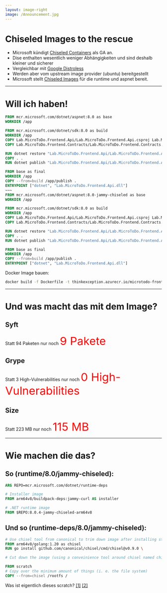 ```yaml
---
layout: image-right
image: /Announcement.jpg
---
```

# Chiseled Images to the rescue
- Microsoft kündigt [Chiseled Containers](https://devblogs.microsoft.com/dotnet/announcing-dotnet-chiseled-containers/) als GA an.
- Dise enthalten wesentlich weniger Abhängigkeiten und sind deshalb kleiner und sicherer
- Vergleichbar mit [Google Distroless](https://github.com/GoogleContainerTools/distroless)
- Werden aber vom upstream image provider (ubuntu) bereitgestellt
- Microsoft stellt [Chiseled Images](https://github.com/dotnet/dotnet-docker/blob/main/documentation/ubuntu-chiseled.md
) für die runtime und aspnet bereit. 

---

# Will ich haben!

```dockerfile {monaco-diff}
FROM mcr.microsoft.com/dotnet/aspnet:8.0 as base
WORKDIR /app

FROM mcr.microsoft.com/dotnet/sdk:8.0 as build
WORKDIR /app
COPY Lab.MicroToDo.Frontend.Api/Lab.MicroToDo.Frontend.Api.csproj Lab.MicroToDo.Frontend.Api/
COPY Lab.MicroToDo.Frontend.Contracts/Lab.MicroToDo.Frontend.Contracts.csproj Lab.MicroToDo.Frontend.Contracts/

RUN dotnet restore "Lab.MicroToDo.Frontend.Api/Lab.MicroToDo.Frontend.Api.csproj"
COPY . .
RUN dotnet publish "Lab.MicroToDo.Frontend.Api/Lab.MicroToDo.Frontend.Api.csproj" -c Release -o /app/publish

FROM base as final
WORKDIR /app
COPY --from=build /app/publish .
ENTRYPOINT ["dotnet", "Lab.MicroToDo.Frontend.Api.dll"]
~~~
FROM mcr.microsoft.com/dotnet/aspnet:8.0-jammy-chiseled as base
WORKDIR /app

FROM mcr.microsoft.com/dotnet/sdk:8.0 as build
WORKDIR /app
COPY Lab.MicroToDo.Frontend.Api/Lab.MicroToDo.Frontend.Api.csproj Lab.MicroToDo.Frontend.Api/
COPY Lab.MicroToDo.Frontend.Contracts/Lab.MicroToDo.Frontend.Contracts.csproj Lab.MicroToDo.Frontend.Contracts/

RUN dotnet restore "Lab.MicroToDo.Frontend.Api/Lab.MicroToDo.Frontend.Api.csproj"
COPY . .
RUN dotnet publish "Lab.MicroToDo.Frontend.Api/Lab.MicroToDo.Frontend.Api.csproj" -c Release -o /app/publish

FROM base as final
WORKDIR /app
COPY --from=build /app/publish .
ENTRYPOINT ["dotnet", "Lab.MicroToDo.Frontend.Api.dll"]
```

Docker Image bauen:
```bash
docker build -f Dockerfile -t thinkexception.azurecr.io/microtodo-frontendapi:dev-net8-chiseled .\..
```


<!-- 
docker images --format "table {{.Repository}}\t{{.Tag}}\t{{.Size}}" | grep thinkexception.azurecr.io/microtodo-frontendap 
-->

---

# Und was macht das mit dem Image?

## Syft

Statt <span v-mark.circle.red="-1" v-click>94 Paketen</span> nur noch <span style="font-size: 27pt; color: red" v-click >9 Pakete</span>

<v-click at="3">

## Grype

Statt <span v-mark.circle.red="3" v-click="4">3 High-Vulnerabilities</span>  nur noch <span style="font-size: 27pt; color: red" v-click="5">0 High-Vulnerabilities</span>

</v-click>

<v-click at="6">

## Size

Statt <span v-mark.circle.red="6" v-click="7">223 MB</span> nur noch <span style="font-size: 27pt; color: red" v-click="8">115 MB</span>

</v-click>

---

# Wie machen die das?

## So (runtime/8.0/jammy-chiseled):
```dockerfile {3-4|1,6-7|none}
ARG REPO=mcr.microsoft.com/dotnet/runtime-deps

# Installer image
FROM arm64v8/buildpack-deps:jammy-curl AS installer 

# .NET runtime image
FROM $REPO:8.0.4-jammy-chiseled-arm64v8

```
<v-click>

## Und so (runtime-deps/8.0/jammy-chiseled):

```dockerfile {1-3|5|7-9}
# Use chisel tool from canonical to trim down image after installing stuff
FROM arm64v8/golang:1.20 as chisel
RUN go install github.com/canonical/chisel/cmd/chisel@v0.9.0 \

# Cut down the image (using a conveinience tool around chisel named chisel-wrapper)

FROM scratch
# Copy over the minimum amount of things (i. e. the file system)
COPY --from=chisel /rootfs /

```
</v-click>

<v-click>

Was ist eigentlich dieses scratch? [[1]](https://docs.docker.com/build/building/base-images/) [[2]](https://www.howtogeek.com/devops/how-to-create-your-own-docker-base-images-from-scratch/)

</v-click>
<!--
https://github.com/dotnet/dotnet-docker/blob/main/src/runtime/8.0/jammy-chiseled/arm64v8/Dockerfile
https://github.com/dotnet/dotnet-docker/blob/main/src/runtime-deps/8.0/jammy-chiseled/arm64v8/Dockerfile
https://discourse.ubuntu.com/t/container-images-that-rock-rocks-manifesto/32091
https://github.com/canonical/rocks-toolbox
-->
